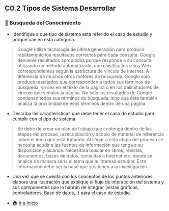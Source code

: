 ## C0.2 Tipos de Sistema Desarrollar ##  
### :book: Busqueda del Conocimiento ###
- Identifique a que tipo de sistema esta referido el caso de estudio y porque cae
en esta categoría.
> Google utiliza tecnología de última generación para producir rápidamente los
resultados correctos para cada consulta. Google devuelve resultados
apropiados porque responde a su consulta utilizando un método automatizado,
que clasifica los sitios Web correspondientes según la estructura de vínculo de
Internet. 
> A diferencia de muchos otros motores de búsqueda, Google sólo produce
resultados que corresponden a todos sus términos de búsqueda, ya sea en el
texto de la página o en los delimitadores de vínculo que señalan la página. No
sólo los resultados de Google contienen todos sus términos de búsqueda, sino
que éste también analiza la proximidad de esos términos dentro de una página. 

- Describa las características que debe tener el caso de estudio para cumplir con
el tipo de sistema.
> Se debe de crear un plan de trabajo que contenga
dentro de las etapas del proceso, la recopilación y acopio de material de
referencia sobre el tema que está tratando. Al llegar a esta etapa del proceso se
necesita acudir a las fuentes de información que tenga a su disposición y
alcance. Necesitará buscar en libros, revistas, documentos, bases de datos,
consultas a Internet etc. donde se analice de manera seria el tema que le
interesa estudiar. Esta información debe ser la base que sostienen a la
investigación. 
- Una vez que se cuenta con los conceptos de los puntos anteriores, elabore una
ilustración que explique el flujo de interacción del sistema y sus componentes
que lo habrán de integrar (vistas gráficas, controladores, Base de datos,..) para
el caso de estudio.





- :house: [Ir a Inicio](https://github.com/Merari-Cortes/AnalisisAvanzados)

